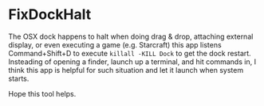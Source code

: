 # FixDockHalt

The OSX dock happens to halt when doing drag & drop, attaching external display, or even executing a game (e.g. Starcraft)
this app listens Command+Shift+D to execute `killall -KILL Dock` to get the dock restart. Insteading of opening a finder, launch up a terminal, and hit commands in, I think this app is helpful for such situation and let it launch when system starts.

Hope this tool helps.